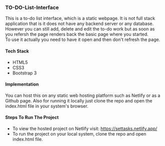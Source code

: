 ### TO-DO-List-Interface
This is a to-do list interface, which is a static webpage. It is not full stack application that is it does not have any backend server or any database.<br>
However you can still add, delete and edit the to-do work but as soon as you refersh the page renders back the basic page where you started.
<br>
To use it actually you need to have it open and then don't refresh the page.

#### Tech Stack
* HTML5
* CSS3
* Bootstrap 3

#### Implementation
You can host this on any static web hosting platform such as Netlify or as a Github page. Also for running it locally just clone the repo and open the index.html file in your system's browser.

#### Steps To Run The Project
* To view the hosted project on Netlify visit: <a>https://settasks.netlify.app/</a> 
* To run the project on your local system, clone the repo and  open index.html file.
